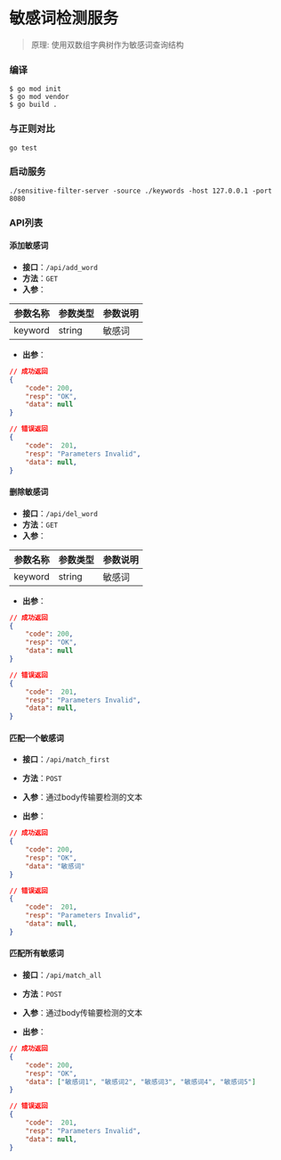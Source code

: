 敏感词检测服务
=============

> 原理: 使用双数组字典树作为敏感词查询结构

### 编译
```
$ go mod init
$ go mod vendor
$ go build .
```

### 与正则对比
```
go test
```

### 启动服务
```
./sensitive-filter-server -source ./keywords -host 127.0.0.1 -port 8080
```

### API列表

#### 添加敏感词
* __接口__：`/api/add_word`
* __方法__：`GET`
* __入参__：

|参数名称|参数类型|参数说明|
|---|---|---|
|keyword|string|敏感词|

* __出参__：

```json
// 成功返回
{
    "code": 200,
    "resp": "OK",
    "data": null
}

// 错误返回
{
    "code":  201,
    "resp": "Parameters Invalid",
    "data": null,
}
```

#### 删除敏感词
* __接口__：`/api/del_word`
* __方法__：`GET`
* __入参__：

|参数名称|参数类型|参数说明|
|---|---|---|
|keyword|string|敏感词|

* __出参__：

```json
// 成功返回
{
    "code": 200,
    "resp": "OK",
    "data": null
}

// 错误返回
{
    "code":  201,
    "resp": "Parameters Invalid",
    "data": null,
}
```

#### 匹配一个敏感词
* __接口__：`/api/match_first`
* __方法__：`POST`
* __入参__：通过body传输要检测的文本

* __出参__：

```json
// 成功返回
{
    "code": 200,
    "resp": "OK",
    "data": "敏感词"
}

// 错误返回
{
    "code":  201,
    "resp": "Parameters Invalid",
    "data": null,
}
```

#### 匹配所有敏感词
* __接口__：`/api/match_all`
* __方法__：`POST`
* __入参__：通过body传输要检测的文本

* __出参__：

```json
// 成功返回
{
    "code": 200,
    "resp": "OK",
    "data": ["敏感词1", "敏感词2", "敏感词3", "敏感词4", "敏感词5"]
}

// 错误返回
{
    "code":  201,
    "resp": "Parameters Invalid",
    "data": null,
}
```